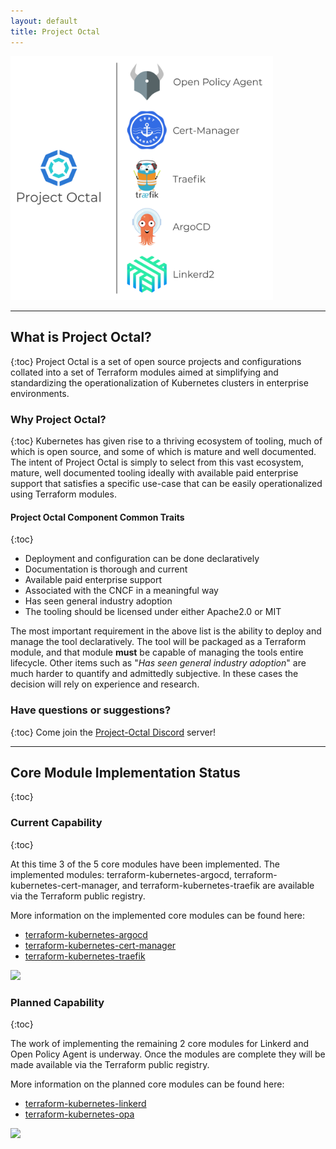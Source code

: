 ```yaml
---
layout: default
title: Project Octal
---
```


<img class="center" style="width: 30em" src="./assets/images/octal-components.svg">

---

## What is Project Octal?
{:toc}
Project Octal is a set of open source projects and configurations collated into a set of Terraform modules aimed at simplifying and standardizing the operationalization of Kubernetes clusters in enterprise environments.

### Why Project Octal?
{:toc}
Kubernetes has given rise to a thriving ecosystem of tooling, much of which is open source, and some of which is mature and well documented. The intent of Project Octal is simply to select from this vast ecosystem, mature, well documented tooling ideally with available paid enterprise support that satisfies a specific use-case that can be easily operationalized using Terraform modules.

#### Project Octal Component Common Traits
{:toc}
- Deployment and configuration can be done declaratively
- Documentation is thorough and current
- Available paid enterprise support
- Associated with the CNCF in a meaningful way
- Has seen general industry adoption
- The tooling should be licensed under either Apache2.0 or MIT

The most important requirement in the above list is the ability to deploy and manage the tool declaratively. The tool will be packaged as a Terraform module, and that module **must** be capable of managing the tools entire lifecycle. Other items such as "*Has seen general industry adoption*" are much harder to quantify and admittedly subjective. In these cases the decision will rely on experience and research.

### Have questions or suggestions?
{:toc}
Come join the [Project-Octal Discord](https://discord.gg/RyUrTAsa3C) server!

---

## Core Module Implementation Status
{:toc}

### Current Capability
{:toc}

At this time 3 of the 5 core modules have been implemented. The implemented modules: terraform-kubernetes-argocd, terraform-kubernetes-cert-manager, and terraform-kubernetes-traefik are available via the Terraform public registry.

More information on the implemented core modules can be found here:
- [terraform-kubernetes-argocd](/site-pages/octal-core/argocd.html)
- [terraform-kubernetes-cert-manager](/site-pages/octal-core/cert-manager.html)
- [terraform-kubernetes-traefik](/site-pages/octal-core/traefik.html)

<img class="center" style="width: 30em" src="./assets/images/project-octal-current-capability.png">

### Planned Capability
{:toc}

The work of implementing the remaining 2 core modules for Linkerd and Open Policy Agent is underway. Once the modules are complete they will be made available via the Terraform public registry.

More information on the planned core modules can be found here:
- [terraform-kubernetes-linkerd](/site-pages/octal-core/linkerd.html)
- [terraform-kubernetes-opa](/site-pages/octal-core/open-policy-agent.html)

<img class="center" style="width: 30em" src="./assets/images/project-octal-planned-capability.png">